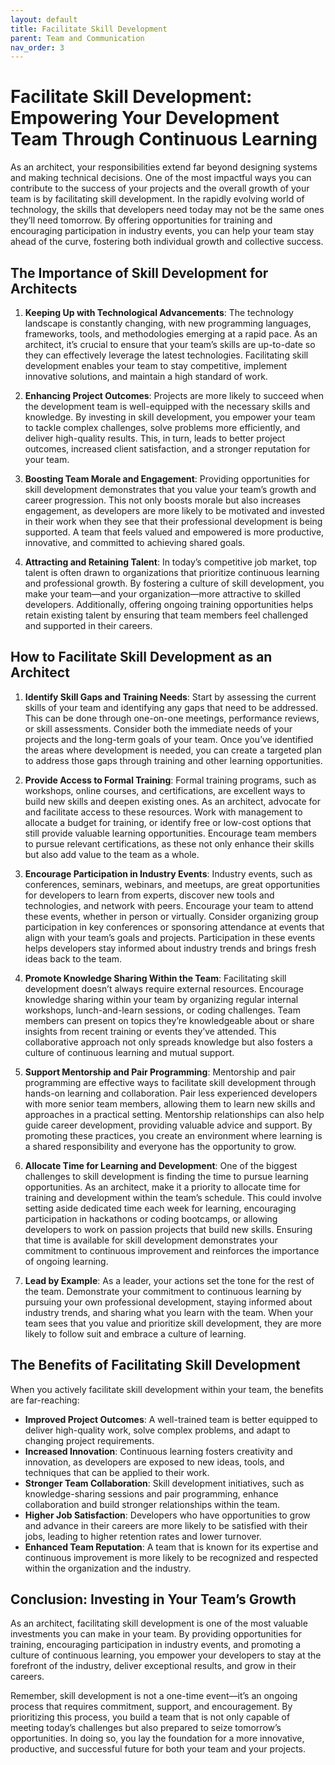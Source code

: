 ```yaml
---
layout: default
title: Facilitate Skill Development
parent: Team and Communication
nav_order: 3
---
```

# Facilitate Skill Development: Empowering Your Development Team Through Continuous Learning

As an architect, your responsibilities extend far beyond designing systems and making technical decisions. One of the most impactful ways you can contribute to the success of your projects and the overall growth of your team is by facilitating skill development. In the rapidly evolving world of technology, the skills that developers need today may not be the same ones they’ll need tomorrow. By offering opportunities for training and encouraging participation in industry events, you can help your team stay ahead of the curve, fostering both individual growth and collective success.

## The Importance of Skill Development for Architects

1. **Keeping Up with Technological Advancements**:
   The technology landscape is constantly changing, with new programming languages, frameworks, tools, and methodologies emerging at a rapid pace. As an architect, it’s crucial to ensure that your team’s skills are up-to-date so they can effectively leverage the latest technologies. Facilitating skill development enables your team to stay competitive, implement innovative solutions, and maintain a high standard of work.

2. **Enhancing Project Outcomes**:
   Projects are more likely to succeed when the development team is well-equipped with the necessary skills and knowledge. By investing in skill development, you empower your team to tackle complex challenges, solve problems more efficiently, and deliver high-quality results. This, in turn, leads to better project outcomes, increased client satisfaction, and a stronger reputation for your team.

3. **Boosting Team Morale and Engagement**:
   Providing opportunities for skill development demonstrates that you value your team’s growth and career progression. This not only boosts morale but also increases engagement, as developers are more likely to be motivated and invested in their work when they see that their professional development is being supported. A team that feels valued and empowered is more productive, innovative, and committed to achieving shared goals.

4. **Attracting and Retaining Talent**:
   In today’s competitive job market, top talent is often drawn to organizations that prioritize continuous learning and professional growth. By fostering a culture of skill development, you make your team—and your organization—more attractive to skilled developers. Additionally, offering ongoing training opportunities helps retain existing talent by ensuring that team members feel challenged and supported in their careers.

## How to Facilitate Skill Development as an Architect

1. **Identify Skill Gaps and Training Needs**:
   Start by assessing the current skills of your team and identifying any gaps that need to be addressed. This can be done through one-on-one meetings, performance reviews, or skill assessments. Consider both the immediate needs of your projects and the long-term goals of your team. Once you’ve identified the areas where development is needed, you can create a targeted plan to address those gaps through training and other learning opportunities.

2. **Provide Access to Formal Training**:
   Formal training programs, such as workshops, online courses, and certifications, are excellent ways to build new skills and deepen existing ones. As an architect, advocate for and facilitate access to these resources. Work with management to allocate a budget for training, or identify free or low-cost options that still provide valuable learning opportunities. Encourage team members to pursue relevant certifications, as these not only enhance their skills but also add value to the team as a whole.

3. **Encourage Participation in Industry Events**:
   Industry events, such as conferences, seminars, webinars, and meetups, are great opportunities for developers to learn from experts, discover new tools and technologies, and network with peers. Encourage your team to attend these events, whether in person or virtually. Consider organizing group participation in key conferences or sponsoring attendance at events that align with your team’s goals and projects. Participation in these events helps developers stay informed about industry trends and brings fresh ideas back to the team.

4. **Promote Knowledge Sharing Within the Team**:
   Facilitating skill development doesn’t always require external resources. Encourage knowledge sharing within your team by organizing regular internal workshops, lunch-and-learn sessions, or coding challenges. Team members can present on topics they’re knowledgeable about or share insights from recent training or events they’ve attended. This collaborative approach not only spreads knowledge but also fosters a culture of continuous learning and mutual support.

5. **Support Mentorship and Pair Programming**:
   Mentorship and pair programming are effective ways to facilitate skill development through hands-on learning and collaboration. Pair less experienced developers with more senior team members, allowing them to learn new skills and approaches in a practical setting. Mentorship relationships can also help guide career development, providing valuable advice and support. By promoting these practices, you create an environment where learning is a shared responsibility and everyone has the opportunity to grow.

6. **Allocate Time for Learning and Development**:
   One of the biggest challenges to skill development is finding the time to pursue learning opportunities. As an architect, make it a priority to allocate time for training and development within the team’s schedule. This could involve setting aside dedicated time each week for learning, encouraging participation in hackathons or coding bootcamps, or allowing developers to work on passion projects that build new skills. Ensuring that time is available for skill development demonstrates your commitment to continuous improvement and reinforces the importance of ongoing learning.

7. **Lead by Example**:
   As a leader, your actions set the tone for the rest of the team. Demonstrate your commitment to continuous learning by pursuing your own professional development, staying informed about industry trends, and sharing what you learn with the team. When your team sees that you value and prioritize skill development, they are more likely to follow suit and embrace a culture of learning.

## The Benefits of Facilitating Skill Development

When you actively facilitate skill development within your team, the benefits are far-reaching:

- **Improved Project Outcomes**: A well-trained team is better equipped to deliver high-quality work, solve complex problems, and adapt to changing project requirements.
- **Increased Innovation**: Continuous learning fosters creativity and innovation, as developers are exposed to new ideas, tools, and techniques that can be applied to their work.
- **Stronger Team Collaboration**: Skill development initiatives, such as knowledge-sharing sessions and pair programming, enhance collaboration and build stronger relationships within the team.
- **Higher Job Satisfaction**: Developers who have opportunities to grow and advance in their careers are more likely to be satisfied with their jobs, leading to higher retention rates and lower turnover.
- **Enhanced Team Reputation**: A team that is known for its expertise and continuous improvement is more likely to be recognized and respected within the organization and the industry.

## Conclusion: Investing in Your Team’s Growth

As an architect, facilitating skill development is one of the most valuable investments you can make in your team. By providing opportunities for training, encouraging participation in industry events, and promoting a culture of continuous learning, you empower your developers to stay at the forefront of the industry, deliver exceptional results, and grow in their careers.

Remember, skill development is not a one-time event—it’s an ongoing process that requires commitment, support, and encouragement. By prioritizing this process, you build a team that is not only capable of meeting today’s challenges but also prepared to seize tomorrow’s opportunities. In doing so, you lay the foundation for a more innovative, productive, and successful future for both your team and your projects.